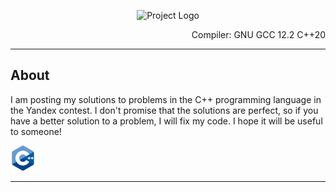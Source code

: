 <p align="center">
      <img src="[https://encrypted-tbn0.gstatic.com/images?q=tbn:ANd9GcRZNsg6FJ8n6IDgdpkGce23VLRI8sSdbhECLw&usqp=CAU](https://ipk19.ru/upload/iblock/0ae/p1l1u14i7nb4gh27h9xwcaeprqytlo8u/3.jpg)" alt="Project Logo" width="726">
</p>

<p align="right">
Compiler: GNU GCC 12.2 C++20
</p>

___

## About

I am posting my solutions to problems in the C++ programming language in the Yandex contest. I don't promise that the solutions are perfect, so if you have a better solution to a problem, I will fix my code. I hope it will be useful to someone!

 <img src="https://github.com/devicons/devicon/blob/master/icons/cplusplus/cplusplus-original.svg" title="C++" alt="C++" width="40" height="40"/>
 
___

